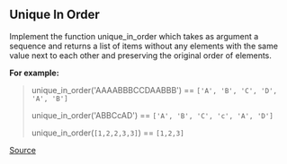 ## Unique In Order

Implement the function unique_in_order which takes as argument a sequence and returns a list of items without any elements with the same value next to each other and preserving the original order of elements.

**For example:**

> unique_in_order('AAAABBBCCDAABBB') == `['A', 'B', 'C', 'D', 'A', 'B']`
>
> unique_in_order('ABBCcAD') == `['A', 'B', 'C', 'c', 'A', 'D']`
>
> unique_in_order(`[1,2,2,3,3]`) == `[1,2,3]`

[Source](https://www.codewars.com/kata/54e6533c92449cc251001667/train/python)